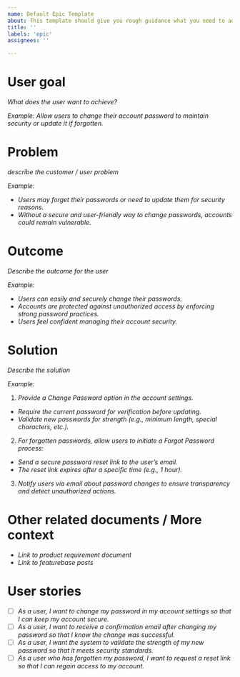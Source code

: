 ```yaml
---
name: Default Epic Template
about: This template should give you rough guidance what you need to add to an Epic
title: ''
labels: 'epic'
assignees: ''

---
```

# User goal
_What does the user want to achieve?_

_Example: Allow users to change their account password to maintain security or update it if forgotten._

# Problem
_describe the customer / user problem_ 

_Example:_	
- _Users may forget their passwords or need to update them for security reasons._
- _Without a secure and user-friendly way to change passwords, accounts could remain vulnerable._

# Outcome
_Describe the outcome for the user_

_Example:_
- _Users can easily and securely change their passwords._
- _Accounts are protected against unauthorized access by enforcing strong password practices._
- _Users feel confident managing their account security._

# Solution
_Describe the solution_

_Example:_
1.	_Provide a Change Password option in the account settings._
  - _Require the current password for verification before updating._
  - _Validate new passwords for strength (e.g., minimum length, special characters, etc.)._
2. _For forgotten passwords, allow users to initiate a Forgot Password process:_
  - _Send a secure password reset link to the user’s email._
  - _The reset link expires after a specific time (e.g., 1 hour)._
3. _Notify users via email about password changes to ensure transparency and detect unauthorized actions._

# Other related documents / More context
- _Link to product requirement document_
- _Link to featurebase posts_

# User stories
- [ ] _As a user, I want to change my password in my account settings so that I can keep my account secure._
- [ ] _As a user, I want to receive a confirmation email after changing my password so that I know the change was successful._
- [ ] _As a user, I want the system to validate the strength of my new password so that it meets security standards._
- [ ] _As a user who has forgotten my password, I want to request a reset link so that I can regain access to my account._
